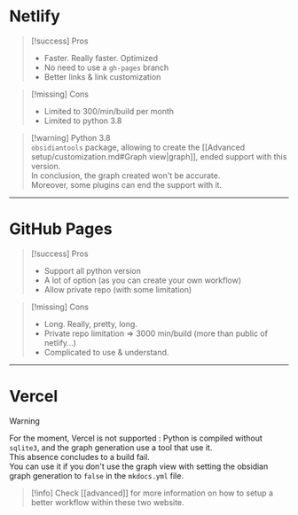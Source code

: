 
# Netlify  

> [!success] Pros  
> - Faster. Really faster. Optimized  
> - No need to use a `gh-pages` branch  
> - Better links & link customization  

> [!missing] Cons  
> - Limited to 300/min/build per month  
> - Limited to python 3.8  

> [!warning] Python 3.8  
> `obsidiantools` package, allowing to create the [[Advanced setup/customization.md#Graph view|graph]], ended support with this version.  
> In conclusion, the graph created won't be accurate.  
> Moreover, some plugins can end the support with it.  

---  

# GitHub Pages  

> [!success] Pros  
> - Support all python version  
> - A lot of option (as you can create your own workflow)  
> - Allow private repo (with some limitation)  

> [!missing] Cons  
> - Long. Really, pretty, long.  
> - Private repo limitation ⇒ 3000 min/build (more than public of netlify…)  
> - Complicated to use & understand.  

---  

# Vercel  

> [!warning]  
> For the moment, Vercel is not supported : Python is compiled without `sqlite3`, and the graph generation use a tool that use it.  
> This absence concludes to a build fail.  
> You can use it if you don't use the graph view with setting the obsidian graph generation to `false` in the `mkdocs.yml` file.

> [!info] Check [[advanced]] for more information on how to setup a better workflow within these two website.


